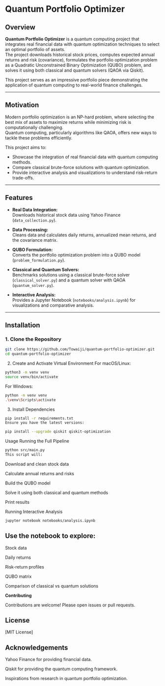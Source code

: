 # Quantum Portfolio Optimizer

## Overview

**Quantum Portfolio Optimizer** is a quantum computing project that integrates real financial data with quantum optimization techniques to select an optimal portfolio of assets.  
The project downloads historical stock prices, computes expected annual returns and risk (covariance), formulates the portfolio optimization problem as a Quadratic Unconstrained Binary Optimization (QUBO) problem, and solves it using both classical and quantum solvers (QAOA via Qiskit).

This project serves as an impressive portfolio piece demonstrating the application of quantum computing to real-world finance challenges.

---

## Motivation

Modern portfolio optimization is an NP-hard problem, where selecting the best mix of assets to maximize returns while minimizing risk is computationally challenging.  
Quantum computing, particularly algorithms like QAOA, offers new ways to tackle these problems efficiently.

This project aims to:
- Showcase the integration of real financial data with quantum computing methods.
- Compare classical brute-force solutions with quantum optimization.
- Provide interactive analysis and visualizations to understand risk-return trade-offs.

---

## Features

- **Real Data Integration:**  
  Downloads historical stock data using Yahoo Finance (`data_collection.py`).

- **Data Processing:**  
  Cleans data and calculates daily returns, annualized mean returns, and the covariance matrix.

- **QUBO Formulation:**  
  Converts the portfolio optimization problem into a QUBO model (`problem_formulation.py`).

- **Classical and Quantum Solvers:**  
  Benchmarks solutions using a classical brute-force solver (`classical_solver.py`) and a quantum solver with QAOA (`quantum_solver.py`).

- **Interactive Analysis:**  
  Provides a Jupyter Notebook (`notebooks/analysis.ipynb`) for visualizations and comparative analysis.

---

## Installation

### 1. Clone the Repository

```bash
git clone https://github.com/Towaiji/quantum-portfolio-optimizer.git
cd quantum-portfolio-optimizer
```

2. Create and Activate Virtual Environment
For macOS/Linux:

```bash
python3 -m venv venv
source venv/bin/activate
```
For Windows:

```bash
python -m venv venv
.\venv\Scripts\activate
```

3. Install Dependencies
```bash
pip install -r requirements.txt
Ensure you have the latest versions:
```
```bash
pip install --upgrade qiskit qiskit-optimization
```
Usage
Running the Full Pipeline

```bash
python src/main.py
This script will:
```

Download and clean stock data

Calculate annual returns and risks

Build the QUBO model

Solve it using both classical and quantum methods

Print results

Running Interactive Analysis
```bash
jupyter notebook notebooks/analysis.ipynb
```

## Use the notebook to explore:

Stock data

Daily returns

Risk-return profiles

QUBO matrix

Comparison of classical vs quantum solutions

**Contributing**

Contributions are welcome! Please open issues or pull requests.

## License

[MIT License]

## Acknowledgements

Yahoo Finance for providing financial data.

Qiskit for providing the quantum computing framework.

Inspirations from research in quantum portfolio optimization.

